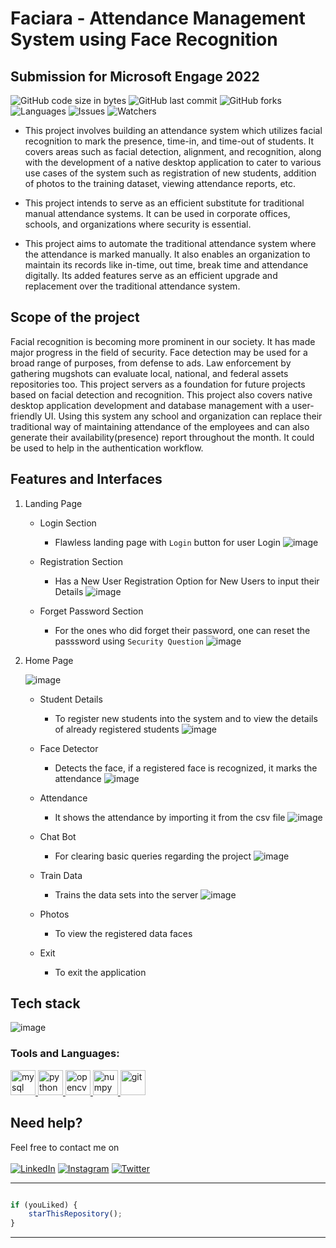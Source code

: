 # Faciara - Attendance Management System using Face Recognition
## Submission for Microsoft Engage 2022

![GitHub code size in bytes](https://img.shields.io/github/languages/code-size/ankitadubey28/Microsoft_Engage-2022?style=for-the-badge)
![GitHub last commit](https://img.shields.io/github/last-commit/ankitadubey28/Microsoft_Engage-2022/master?style=for-the-badge)
![GitHub forks](https://img.shields.io/github/forks/ankitadubey28/Microsoft_Engage-2022?style=for-the-badge)
![Languages](https://img.shields.io/github/languages/count/ankitadubey28/Microsoft_Engage-2022?style=for-the-badge)
![Issues](https://img.shields.io/github/issues-raw/ankitadubey28/Microsoft_Engage-2022?style=for-the-badge)
![Watchers](https://img.shields.io/github/watchers/ankitadubey28/Microsoft_Engage-2022?style=for-the-badge)

* This project involves building an attendance system which utilizes facial recognition to mark the presence, time-in, and time-out of students. It covers areas such as facial detection, alignment, and recognition, along with the development of a native desktop application to cater to various use cases of the system such as registration of new students, addition of photos to the training dataset, viewing attendance reports, etc. 

* This project intends to serve as an efficient substitute for traditional manual attendance systems. It can be used in corporate offices, schools, and organizations where security is essential.

* This project aims to automate the traditional attendance system where the attendance is marked manually. It also enables an organization to maintain its records like in-time, out time, break time and attendance digitally. Its added features serve as an efficient upgrade and replacement over the traditional attendance system.

## Scope of the project 
Facial recognition is becoming more prominent in our society. It has made major progress in the field of security. 
Face detection may be used for a broad range of purposes, from defense to ads.
Law enforcement by gathering mugshots can evaluate local, national, and federal assets repositories too.
This project servers as a foundation for future projects based on facial detection and recognition. 
This project also covers native desktop application development and database management with a user-friendly UI. Using this system any school and organization can replace their traditional way of maintaining attendance of the employees and can also generate their availability(presence) report throughout the month. It could be used to help in the authentication workflow.



## Features and Interfaces

1. Landing Page
   
   - Login Section
     - Flawless landing page with `Login` button for user Login
   ![image](https://github.com/ankitadubey28/Microsoft_Engage-2022/blob/master/Login.jpeg)

   - Registration Section 
     - Has a New User Registration Option for New Users to input their Details
   ![image](https://github.com/ankitadubey28/Microsoft_Engage-2022/blob/master/Register.jpeg)
   
   - Forget Password Section
     - For the ones who did forget their password, one can reset the passsword using `Security Question`
   ![image](https://github.com/ankitadubey28/Microsoft_Engage-2022/blob/master/Forget%20Password.jpeg)
   
2. Home Page

   ![image](https://github.com/ankitadubey28/Microsoft_Engage-2022/blob/master/Home%20page.jpeg)

   - Student Details 
     - To register new students into the system and to view the details of already registered students
   ![image](https://github.com/ankitadubey28/Microsoft_Engage-2022/blob/master/student%20management.jpeg)

   - Face Detector 
     - Detects the face, if a registered face is recognized, it marks the attendance
    ![image](https://github.com/ankitadubey28/Microsoft_Engage-2022/blob/master/face%20recognition.jpeg)

   - Attendance 
     - It shows the attendance by importing it from the csv file
    ![image](https://github.com/ankitadubey28/Microsoft_Engage-2022/blob/master/attendance.jpeg)

   - Chat Bot 
     - For clearing basic queries regarding the project
    ![image](https://github.com/ankitadubey28/Microsoft_Engage-2022/blob/master/chatbot.jpeg)

   - Train Data 
     - Trains the data sets into the server
    ![image](https://github.com/ankitadubey28/Microsoft_Engage-2022/blob/master/train%20dataset.jpeg)

   - Photos
     - To view the registered data faces
   
   - Exit
     - To exit the application

## Tech stack

![image](https://github.com/ankitadubey28/Microsoft_Engage-2022/blob/master/Frame%201.png)

### Tools and Languages: 
<p align="left"> 
<a href="https://www.mysql.com/" target="_blank"><img src="https://cdn.jsdelivr.net/gh/devicons/devicon/icons/mysql/mysql-original-wordmark.svg" alt="mysql" width="40" height="40"/> </a> 
<a href="https://www.python.org/" target="_blank"> <img src="https://cdn.jsdelivr.net/gh/devicons/devicon/icons/python/python-original.svg" alt="python" width="40" height="40"/> </a> 
<a href="https://opencv.org/" target="_blank"> <img src="https://cdn.jsdelivr.net/gh/devicons/devicon/icons/opencv/opencv-original.svg" alt="opencv" width="40" height="40"/> </a> 
<a href="https://numpy.org/" target="_blank"> <img src="https://cdn.jsdelivr.net/gh/devicons/devicon/icons/numpy/numpy-original-wordmark.svg" alt="numpy" width="40" height="40"/> </a> 
<a href="https://git-scm.com/" target="_blank"> <img src="https://www.vectorlogo.zone/logos/git-scm/git-scm-icon.svg" alt="git" width="40" height="40"/> </a> 
</p>


## Need help?

Feel free to contact me on <br /><br />
[![LinkedIn](https://img.shields.io/badge/LinkedIn-0077B5?style=for-the-badge&logo=linkedin&logoColor=white)](https://www.linkedin.com/in/ankita-dubey-7a9b21216) [![Instagram](https://img.shields.io/badge/Instagram-E4405F?style=for-the-badge&logo=instagram&logoColor=white)](https://www.instagram.com/ankudubey_28?igshid=YmMyMTA2M2Y=) [![Twitter](https://img.shields.io/badge/Twitter-1DA1F2?style=for-the-badge&logo=twitter&logoColor=white)](https://twitter.com/AnkitaD14926306?t=dJ-vqPzLbOWZ8ycumYmhxg&s=09)

---------

```javascript

if (youLiked) {
    starThisRepository();
}

```

-----------
